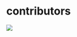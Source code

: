 # contributors

<a href="https://github.com/rubenshibu/css-components/graphs/contributors">
  <img src="https://contributors-img.web.app/image?repo=rubenshibu/css-components" />
</a>
